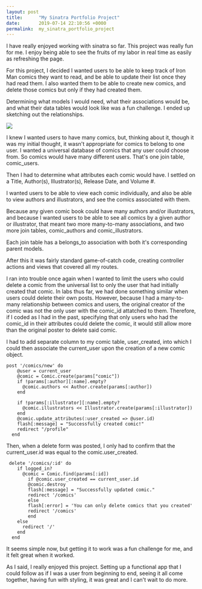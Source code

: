 ```yaml
---
layout: post
title:      "My Sinatra Portfolio Project"
date:       2019-07-14 22:10:56 +0000
permalink:  my_sinatra_portfolio_project
---
```


I have really enjoyed working with sinatra so far. This project was really fun for me. I enjoy being able to see the fruits of my labor in real time as easily as refreshing the page. 

For this project, I decided I wanted users to be able to keep track of Iron Man comics they want to read, and be able to update their list once they had read them. I also wanted them to be able to create new comics, and delete those comics but only if they had created them. 

Determining what models I would need, what their associations would be, and what their data tables would look like was a fun challenge. I ended up sketching out the relationships. 

![](https://drive.google.com/open?id=1HgOLVRMlln7AdNkpNKMnqUCWkZhS74Au)

I knew I wanted users to have many comics, but, thinking about it, though it was my initial thought, it wasn't appropriate for comics to belong to one user. I wanted a universal database of comics that any user could choose from. So comics would have many different users. That's one join table, comic_users. 

Then I had to determine what attributes each comic would have. I settled on a Title, Author(s), Illustrator(s), Release Date, and Volume #. 

I wanted users to be able to view each comic individually, and also be able to view authors and illustrators, and see the comics associated with them. 

Because any given comic book could have many authors and/or illustrators, and because I wanted users to be able to see all comics by a given author or illustrator, that meant two more many-to-many associations, and two more join tables, comic_authors and comic_illustrators. 

Each join table has a belongs_to association with both it's corresponding parent models. 

After this it was fairly standard game-of-catch code, creating controller actions and views that covered all my routes.

I ran into trouble once again when I wanted to limit the users who could delete a comic from the universal list to only the user that had initially created that comic. In labs thus far, we had done something similar when users could delete their own posts. However, because I had a many-to-many relationship between comics and users, the original creator of the comic was not the only user with the comic_id attatched to them. Therefore, if I coded as I had in the past, specifying that only users who had the comic_id in their attributes could delete the comic, it would still allow more than the original poster to delete said comic.

I had to add separate column to my comic table, user_created, into which I could then associate the current_user upon the creation of a new comic object.

```
post '/comics/new' do
    @user = current_user
    @comic = Comic.create(params["comic"])
    if !params[:author][:name].empty? 
      @comic.authors << Author.create(params[:author])
    end

    if !params[:illustrator][:name].empty?
      @comic.illustrators << Illustrator.create(params[:illustrator])
    end
    @comic.update_attributes(:user_created => @user.id)
    flash[:message] = "Successfully created comic!"
    redirect "/profile"
  end

```

Then, when a delete form was posted, I only had to confirm that the current_user.id was equal to the comic.user_created.

```
 delete '/comics/:id' do
    if logged_in?
      @comic = Comic.find(params[:id])
        if @comic.user_created == current_user.id
        @comic.destroy
        flash[:message] = "Successfully updated comic."
        redirect '/comics'
        else
        flash[:error] = 'You can only delete comics that you created'
        redirect '/comics'
        end
    else
      redirect '/'
    end
  end

```

It seems simple now, but getting it to work was a fun challenge for me, and it felt great when it worked.

As I said, I really enjoyed this project. Setting up a functional app that I could follow as if I was a user from beginning to end, seeing it all come together, having fun with styling, it was great and I can't wait to do more.




